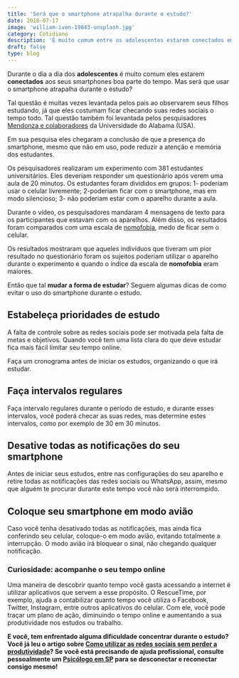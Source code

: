 ```yaml
---
title: 'Será que o smartphone atrapalha durante o estudo?'
date: 2018-07-17
image: 'william-iven-19843-unsplash.jpg'
category: Cotidiano
description: 'É muito comum entre os adolescentes estarem conectados em suas redes sociais durante as horas de estudo. Será que o smartphone atrapalha durante o estudo?'
draft: false
type: blog
---
```


Durante o dia a dia dos **adolescentes** é muito comum eles estarem **conectados** aos seus smartphones boa parte do tempo. Mas será que usar o smartphone atrapalha durante o estudo?

Tal questão é muitas vezes levantada pelos pais ao observarem seus filhos estudando, já que eles costumam ficar checando suas redes sociais o tempo todo. Tal questão também foi levantada pelos pesquisadores [Mendonza e colaboradores](https://www.sciencedirect.com/science/article/pii/S0747563218301912) da Universidade do Alabama (USA).

Em sua pesquisa eles chegaram a conclusão de que a presença do smartphone, mesmo que não em uso, pode reduzir a atenção e memória dos estudantes.

Os pesquisadores realizaram um experimento com 381 estudantes universitários. Eles deveriam responder um questionário após verem uma aula de 20 minutos. Os estudantes foram divididos em grupos: 1- poderiam usar o celular livremente; 2-poderiam ficar com o smartphone, mas em modo silencioso; 3- não poderiam estar com o aparelho durante a aula.

Durante o vídeo, os pesquisadores mandaram 4 mensagens de texto para os participantes que estavam com os aparelhos. Além disso, os resultados foram comparados com uma escala de [nomofobia](/nomofobia-medo-de-ficar-sem-o-celular/), medo de ficar sem o celular.

Os resultados mostraram que aqueles indivíduos que tiveram um pior resultado no questionário foram os sujeitos poderiam utilizar o aparelho durante o experimento e quando o índice da escala de **nomofobia** eram maiores.

Então que tal **mudar a forma de estudar**? Seguem algumas dicas de como evitar o uso do smartphone durante o estudo.

## **Estabeleça prioridades de estudo**

A falta de controle sobre as redes sociais pode ser motivada pela falta de metas e objetivos. Quando você tem uma lista clara do que deve estudar fica mais fácil limitar seu tempo online.

Faça um cronograma antes de iniciar os estudos, organizando o que irá estudar.

## **Faça intervalos regulares**

Faça intervalo regulares durante o período de estudo, e durante esses intervalos, você poderá checar as suas redes, mas determine estes intervalos, como por exemplo de 30 em 30 minutos.

## **Desative todas as notificações do seu smartphone**

Antes de iniciar seus estudos, entre nas configurações do seu aparelho e retire todas as notificações das redes sociais ou WhatsApp, assim, mesmo que alguém te procurar durante este tempo você não será interrompido.

## **Coloque seu smartphone em modo avião**

Caso você tenha desativado todas as notificações, mas ainda fica conferindo seu celular, coloque-o em modo avião, evitando totalmente a interrupção. O modo avião irá bloquear o sinal, não chegando qualquer notificação.

### Curiosidade: acompanhe o seu tempo online

Uma maneira de descobrir quanto tempo você gasta acessando a internet é utilizar aplicativos que servem a esse propósito. O RescueTime, por exemplo, ajuda a contabilizar quanto tempo você utiliza o Facebook, Twitter, Instagram, entre outros aplicativos do celular. Com ele, você pode traçar um plano de ação, diminuindo o tempo online e aumentando a sua produtividade nos estudos ou trabalho.

**E você, tem enfrentado alguma dificuldade concentrar durante o estudo? Você já leu o artigo sobre [Como utilizar as redes sociais sem perder a produtividade](/como-utilizar-as-redes-sociais-sem-perder-a-produtividade/)? Se você está precisando de ajuda profissional, consulte pessoalmente um [Psicólogo em SP](/) para se desconectar e reconectar consigo mesmo!**
